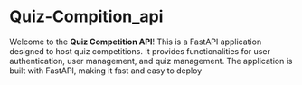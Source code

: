 # Quiz-Compition_api
Welcome to the **Quiz Competition API**! This is a FastAPI application designed to host quiz competitions. It provides functionalities for user authentication, user management, and quiz management. The application is built with FastAPI, making it fast and easy to deploy
